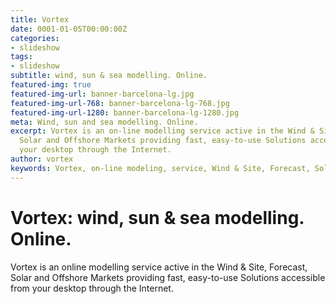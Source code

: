 ```yaml
---
title: Vortex
date: 0001-01-05T00:00:00Z
categories:
- slideshow
tags:
- slideshow
subtitle: wind, sun & sea modelling. Online.
featured-img: true
featured-img-url: banner-barcelona-lg.jpg
featured-img-url-768: banner-barcelona-lg-768.jpg
featured-img-url-1280: banner-barcelona-lg-1280.jpg
meta: Wind, sun and sea modelling. Online.
excerpt: Vortex is an on-line modelling service active in the Wind & Site, Forecast,
  Solar and Offshore Markets providing fast, easy-to-use Solutions accessible from
  your desktop through the Internet.
author: vortex
keywords: Vortex, on-line modeling, service, Wind & Site, Forecast, Solar, Offshore
---
```


# Vortex: wind, sun & sea modelling. Online.

Vortex is an online modelling service active in the Wind & Site, Forecast, Solar and Offshore Markets providing fast, easy-to-use Solutions accessible from your desktop through the Internet.